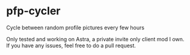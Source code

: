 # pfp-cycler
Cycle between random profile pictures every few hours

Only tested and working on Astra, a private invite only client mod I own.  
If you have any issues, feel free to do a pull request.
